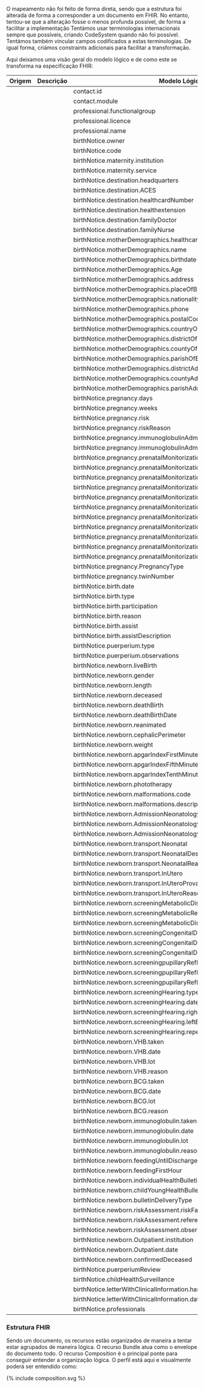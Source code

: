 O mapeamento não foi feito de forma direta, sendo que a estrutura foi alterada de forma a corresponder a um documento em FHIR. No entanto, tentou-se que a alteração fosse o menos profunda possível, de forma a facilitar a implementação
Tentámos usar terminologias internacionais sempre que possíveis, criando CodeSystem quando não foi possível. Tentámos também vincular campos codificados a estas terminologias. De igual forma, criámos constraints adicionais para facilitar a transformação.


Aqui deixamos uma visão geral do modelo lógico e de como este se transforma na especificação FHIR:  



| Origem | Descrição |          Modelo Lógico      | FHIR  |
|--|--|----------------------------------------------------------------------------|---|
|  |  | contact.id                                                                 | Encounter\[Contact].identifier  |
|  |  | contact.module                                                             | Encounter\[Contact].class  |
|  |  | professional.functionalgroup                                               | Patient\[Mother\].generalPractitioner |
|  |  | professional.licence                                                       | Patient\[Mother\].generalPractitioner  |
|  |  | professional.name                                                          | Patient\[Mother\].generalPractitioner |
|  |  | birthNotice.owner                                                          |  - |
|  |  | birthNotice.code                                                           |  - |
|  |  | birthNotice.maternity.institution                                          | Encounter\[Contact].serviceProvider |
|  |  | birthNotice.maternity.service                                              | Encounter\[Contact].serviceProvider  |
|  |  | birthNotice.destination.headquarters                                       | Organization  |
|  |  | birthNotice.destination.ACES                                               | Organization   |
|  |  | birthNotice.destination.healthcardNumber                                   | Organization   |
|  |  | birthNotice.destination.healthextension                                    | Organization   |
|  |  | birthNotice.destination.familyDoctor                                       | Patient\[Mother\].generalPractitioner   |
|  |  | birthNotice.destination.familyNurse                                        | Patient\[Mother\].generalPractitioner  |
|  |  | birthNotice.motherDemographics.healthcardNumber                            | Patient.identifier  |
|  |  | birthNotice.motherDemographics.name                                        | Patient.name |
|  |  | birthNotice.motherDemographics.birthdate                                   | Patient.birthDate |
|  |  | birthNotice.motherDemographics.Age                                         | Patient.birthDate  |
|  |  | birthNotice.motherDemographics.address                                     | Patient.address  |
|  |  | birthNotice.motherDemographics.placeOfBirth                                | Patient.extension.birthPlace  |
|  |  | birthNotice.motherDemographics.nationality                                 | Patient.extension.nationality   |
|  |  | birthNotice.motherDemographics.phone                                       | Patient.contact  |
|  |  | birthNotice.motherDemographics.postalCode                                  | Patient.address |
|  |  | birthNotice.motherDemographics.countryOfBirth                              | Patient.extension.birthPlace   |
|  |  | birthNotice.motherDemographics.districtOfBirth                             | Patient.extension.birthPlace    |
|  |  | birthNotice.motherDemographics.countyOfBirth                               | Patient.extension.birthPlace   |
|  |  | birthNotice.motherDemographics.parishOfBirth                               | Patient.extension.birthPlace   |
|  |  | birthNotice.motherDemographics.districtAddress                             | Patient.address |
|  |  | birthNotice.motherDemographics.countyAddress                               | Patient.address |
|  |  | birthNotice.motherDemographics.parishAddress                               | Patient.address |
|  |  | birthNotice.pregnancy.days                                                 | Observation\[Pregancy\].component  |
|  |  | birthNotice.pregnancy.weeks                                                | Observation\[Pregancy\].component  |
|  |  | birthNotice.pregnancy.risk                                                 | Observation\[Pregancy\].component  |
|  |  | birthNotice.pregnancy.riskReason                                           | Observation\[Pregancy\].component  |
|  |  | birthNotice.pregnancy.immunoglobulinAdministration                         | Vaccination.status  |
|  |  | birthNotice.pregnancy.immunoglobulinAdministrationDate                     | Vaccination.effectiveDateTime   |
|  |  | birthNotice.pregnancy.prenatalMonitorizationFulfillment.firstQuarterEco    | Observation\[Pregancy\].component  |
|  |  | birthNotice.pregnancy.prenatalMonitorizationFulfillment.firstQuarterBio    | Observation\[Pregancy\].component  |
|  |  | birthNotice.pregnancy.prenatalMonitorizationFulfillment.secondQuarterEco   | Observation\[Pregancy\].component  |
|  |  | birthNotice.pregnancy.prenatalMonitorizationFulfillment.secondQuarterBio   | Observation\[Pregancy\].component  |
|  |  | birthNotice.pregnancy.prenatalMonitorizationFulfillment.thirdQuarterEco    | Observation\[Pregancy\].component  |
|  |  | birthNotice.pregnancy.prenatalMonitorizationFulfillment.thirdQuarterBio    | Observation\[Pregancy\].component  |
|  |  | birthNotice.pregnancy.prenatalMonitorizationFulfillment.visits             | Observation\[Pregancy\].component |
|  |  | birthNotice.pregnancy.prenatalMonitorizationFulfillment.intercurrences     | Observation\[Pregancy\].component |
|  |  | birthNotice.pregnancy.prenatalMonitorizationFulfillment.locals.type        |  - |
|  |  | birthNotice.pregnancy.prenatalMonitorizationFulfillment.locals.value       |  - |
|  |  | birthNotice.pregnancy.prenatalMonitorizationFulfillment.locals.reason      |  - |
|  |  | birthNotice.pregnancy.PregnancyType                                        | Observation\[Pregancy\].component  |
|  |  | birthNotice.pregnancy.twinNumber                                           | Observation\[Pregancy\].component  |
|  |  | birthNotice.birth.date                                                     | Observation\[Birth\].effectiveDatetime  |
|  |  | birthNotice.birth.type                                                     | Observation\[Birth\].component  |
|  |  | birthNotice.birth.participation                                            | Observation\[Birth\].component  |
|  |  | birthNotice.birth.reason                                                   | Observation\[Birth\].component  |
|  |  | birthNotice.birth.assist                                                   | Observation\[Birth\].component  |
|  |  | birthNotice.birth.assistDescription                                        | Observation\[Birth\].component  |
|  |  | birthNotice.puerperium.type                                                | Observation\[puerperium\]  |
|  |  | birthNotice.puerperium.observations                                        | Observation\[puerperium\] |
|  |  | birthNotice.newborn.liveBirth                                              | Patient\[Child\].deceased  |
|  |  | birthNotice.newborn.gender                                                 | Patient\[Child\].gender |
|  |  | birthNotice.newborn.length                                                 | Observation\[length\]   |
|  |  | birthNotice.newborn.deceased                                               | Patient\[Child\].deceased  |
|  |  | birthNotice.newborn.deathBirth                                             | Patient\[Child\].deceased  |
|  |  | birthNotice.newborn.deathBirthDate                                         | Patient\[Child\].deceased  |
|  |  | birthNotice.newborn.reanimated                                             |  - |
|  |  | birthNotice.newborn.cephalicPerimeter                                      | Observation\[cephalicPerimeter\]  |
|  |  | birthNotice.newborn.weight                                                 | Observation\[weight\]  |
|  |  | birthNotice.newborn.apgarIndexFirstMinute                                  | Observation\[apgarScore\] |
|  |  | birthNotice.newborn.apgarIndexFifthMinute                                  | Observation\[apgarScore\]  |
|  |  | birthNotice.newborn.apgarIndexTenthMinute                                  | Observation\[apgarScore\]  |
|  |  | birthNotice.newborn.phototherapy                                           | Observation\[phototherapy\]  |
|  |  | birthNotice.newborn.malformations.code                                     | Observation\[malformation\]  |
|  |  | birthNotice.newborn.malformations.description                              | Observation\[malformation\]  |
|  |  | birthNotice.newborn.AdmissionNeonatology                                   | Encounter.class |
|  |  | birthNotice.newborn.AdmissionNeonatologyReason                             | Encounter.reasonCode |
|  |  | birthNotice.newborn.AdmissionNeonatologyLocal                              | Encounter.location |
|  |  | birthNotice.newborn.transport.Neonatal                                     | Basic  |
|  |  | birthNotice.newborn.transport.NeonatalDestination                          | Basic  |
|  |  | birthNotice.newborn.transport.NeonatalReason                               | Basic  |
|  |  | birthNotice.newborn.transport.InUtero                                      | Basic  |
|  |  | birthNotice.newborn.transport.InUteroProvanance                            | Basic  |
|  |  | birthNotice.newborn.transport.InUteroReason                                | Basic |
|  |  | birthNotice.newborn.screeningMetabolicDiseasesTaken                        | Observation\[metabolic\]  |
|  |  | birthNotice.newborn.screeningMetabolicReason                               | Observation\[metabolic\]  |
|  |  | birthNotice.newborn.screeningMetabolicDiseasesDate                         | Observation\[metabolic\]  |
|  |  | birthNotice.newborn.screeningCongenitalDiseases                            | Observation\[congenital\]  |
|  |  | birthNotice.newborn.screeningCongenitalDiseasesChange                      | Observation\[congenital\]  |
|  |  | birthNotice.newborn.screeningCongenitalDiseasesObservations                | Observation\[congenital\]  |
|  |  | birthNotice.newborn.screeningpupillaryReflection                           | Observation\[pupillary\] |
|  |  | birthNotice.newborn.screeningpupillaryReflectionChange                     | Observation\[pupillary\] |
|  |  | birthNotice.newborn.screeningpupillaryReflectionObservations               | Observation\[pupillary\] |
|  |  | birthNotice.newborn.screeningHearing.type                                  | Observation\[hearingscreen\]  |
|  |  | birthNotice.newborn.screeningHearing.date                                  | Observation\[hearingscreen\]  |
|  |  | birthNotice.newborn.screeningHearing.rightEar                              | Observation\[hearingscreen\]  |
|  |  | birthNotice.newborn.screeningHearing.leftEar                               | Observation\[hearingscreen\]  |
|  |  | birthNotice.newborn.screeningHearing.repeatDate                            |  - |
|  |  | birthNotice.newborn.VHB.taken                                              | Vaccination.status  |
|  |  | birthNotice.newborn.VHB.date                                               | Vaccination.occurrenceDateTime  |
|  |  | birthNotice.newborn.VHB.lot                                                | Vaccination.lotNumber  |
|  |  | birthNotice.newborn.VHB.reason                                             | Vaccination.statusReason |
|  |  | birthNotice.newborn.BCG.taken                                              | Vaccination.status  |
|  |  | birthNotice.newborn.BCG.date                                               | Vaccination.occurrenceDateTime |
|  |  | birthNotice.newborn.BCG.lot                                                | Vaccination.lotNumber |
|  |  | birthNotice.newborn.BCG.reason                                             | Vaccination.statusReason |
|  |  | birthNotice.newborn.immunoglobulin.taken                                   | Vaccination.status  |
|  |  | birthNotice.newborn.immunoglobulin.date                                    | Vaccination.occurrenceDateTime  |
|  |  | birthNotice.newborn.immunoglobulin.lot                                     | Vaccination.lotNumber  |
|  |  | birthNotice.newborn.immunoglobulin.reason                                  | Vaccination.statusReason  |
|  |  | birthNotice.newborn.feedingUntilDischarge                                  | Observation\[Birth\].component |
|  |  | birthNotice.newborn.feedingFirstHour                                       | Observation\[Birth\].component  |
|  |  | birthNotice.newborn.individualHealthBulletinDelivered                      | bulletindelivery  |
|  |  | birthNotice.newborn.childYoungHealthBulletinDelivered                      | bulletindelivery  |
|  |  | birthNotice.newborn.bulletinDeliveryType                                   | bulletindelivery |
|  |  | birthNotice.newborn.riskAssessment.riskFactorsIdentified                   | Observation\[newbornriskassessment\].code |
|  |  | birthNotice.newborn.riskAssessment.reference                               | Observation\[newbornriskassessment\].extension |
|  |  | birthNotice.newborn.riskAssessment.observations                            | Observation\[newbornriskassessment\].note |
|  |  | birthNotice.newborn.Outpatient.institution                                 | Encounter |
|  |  | birthNotice.newborn.Outpatient.date                                        | Encounter |
|  |  | birthNotice.newborn.confirmedDeceased                                      | Patient\[child\]  |
|  |  | birthNotice.puerperiumReview                                               | Observation\[puerperium\].performer  |
|  |  | birthNotice.childHealthSurveillance                                        | Organization  |
|  |  | birthNotice.letterWithClinicalInformation.hasLetterWithClinicalInformation | Observation\[letter\]  |
|  |  | birthNotice.letterWithClinicalInformation.date                             | Observation\[letter\]  |
|  |  | birthNotice.professionals                                                  | Practitioner |

### Estrutura FHIR

Sendo um documento, os recursos estão organizados de maneira a tentar estar agrupados de maneira lógica.
O recurso Bundle atua como o envelope do documento todo. O recurso Composition é o principal ponte para conseguir entender a organização lógica.
O perfil está aqui e visualmente poderá ser entendido como:


<div>{% include composition.svg %}</div>
<br clear="all"/>